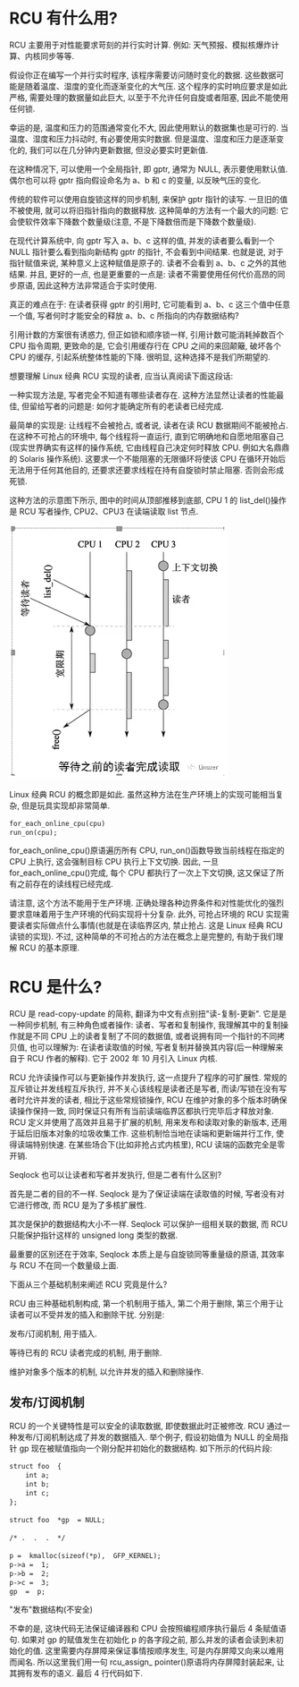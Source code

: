 
# RCU 有什么用?

RCU 主要用于对性能要求苛刻的并行实时计算. 例如: 天气预报、模拟核爆炸计算、内核同步等等. 

假设你正在编写一个并行实时程序, 该程序需要访问随时变化的数据. 这些数据可能是随着温度、湿度的变化而逐渐变化的大气压. 这个程序的实时响应要求是如此严格, 需要处理的数据量如此巨大, 以至于不允许任何自旋或者阻塞, 因此不能使用任何锁. 

幸运的是, 温度和压力的范围通常变化不大, 因此使用默认的数据集也是可行的. 当温度、湿度和压力抖动时, 有必要使用实时数据. 但是温度、湿度和压力是逐渐变化的, 我们可以在几分钟内更新数据, 但没必要实时更新值. 

在这种情况下, 可以使用一个全局指针, 即 gptr, 通常为 NULL, 表示要使用默认值. 偶尔也可以将 gptr 指向假设命名为 a、b 和 c 的变量, 以反映气压的变化. 

传统的软件可以使用自旋锁这样的同步机制, 来保护 gptr 指针的读写. 一旦旧的值不被使用, 就可以将旧指针指向的数据释放. 这种简单的方法有一个最大的问题: 它会使软件效率下降数个数量级(注意, 不是下降数倍而是下降数个数量级). 

在现代计算系统中, 向 gptr 写入 a、b、c 这样的值, 并发的读者要么看到一个 NULL 指针要么看到指向新结构 gptr 的指针, 不会看到中间结果. 也就是说, 对于指针赋值来说, 某种意义上这种赋值是原子的. 读者不会看到 a、b、c 之外的其他结果. 并且, 更好的一点, 也是更重要的一点是: 读者不需要使用任何代价高昂的同步原语, 因此这种方法非常适合于实时使用. 

真正的难点在于: 在读者获得 gptr 的引用时, 它可能看到 a、b、c 这三个值中任意一个值, 写者何时才能安全的释放 a、b、c 所指向的内存数据结构?

引用计数的方案很有诱惑力, 但正如锁和顺序锁一样, 引用计数可能消耗掉数百个 CPU 指令周期, 更致命的是, 它会引用缓存行在 CPU 之间的来回颠簸, 破坏各个 CPU 的缓存, 引起系统整体性能的下降. 很明显, 这种选择不是我们所期望的. 

想要理解 Linux 经典 RCU 实现的读者, 应当认真阅读下面这段话: 

一种实现方法是, 写者完全不知道有哪些读者存在. 这种方法显然让读者的性能最佳, 但留给写者的问题是: 如何才能确定所有的老读者已经完成. 

最简单的实现是: 让线程不会被抢占, 或者说, 读者在读 RCU 数据期间不能被抢占. 在这种不可抢占的环境中, 每个线程将一直运行, 直到它明确地和自愿地阻塞自己(现实世界确实有这样的操作系统, 它由线程自己决定何时释放 CPU. 例如大名鼎鼎的 Solaris 操作系统). 这要求一个不能阻塞的无限循环将使该 CPU 在循环开始后无法用于任何其他目的, 还要求还要求线程在持有自旋锁时禁止阻塞. 否则会形成死锁. 

这种方法的示意图下所示, 图中的时间从顶部推移到底部, CPU 1 的 list_del()操作是 RCU 写者操作, CPU2、CPU3 在读端读取 list 节点. 

![config](images/12.png)

Linux 经典 RCU 的概念即是如此. 虽然这种方法在生产环境上的实现可能相当复杂, 但是玩具实现却非常简单. 

```
for_each_online_cpu(cpu)
run_on(cpu);
```

for\_each\_online\_cpu()原语遍历所有 CPU, run\_on()函数导致当前线程在指定的 CPU 上执行, 这会强制目标 CPU 执行上下文切换. 因此, 一旦 for\_each\_online\_cpu()完成, 每个 CPU 都执行了一次上下文切换, 这又保证了所有之前存在的读线程已经完成. 

请注意, 这个方法不能用于生产环境. 正确处理各种边界条件和对性能优化的强烈要求意味着用于生产环境的代码实现将十分复杂. 此外, 可抢占环境的 RCU 实现需要读者实际做点什么事情(也就是在读临界区内, 禁止抢占. 这是 Linux 经典 RCU 读锁的实现). 不过, 这种简单的不可抢占的方法在概念上是完整的, 有助于我们理解 RCU 的基本原理. 

# RCU 是什么?

RCU 是 read-copy-update 的简称, 翻译为中文有点别扭"读-复制-更新". 它是是一种同步机制, 有三种角色或者操作: 读者、写者和复制操作, 我理解其中的复制操作就是不同 CPU 上的读者复制了不同的数据值, 或者说拥有同一个指针的不同拷贝值, 也可以理解为: 在读者读取值的时候, 写者复制并替换其内容(后一种理解来自于 RCU 作者的解释). 它于 2002 年 10 月引入 Linux 内核. 

RCU 允许读操作可以与更新操作并发执行, 这一点提升了程序的可扩展性. 常规的互斥锁让并发线程互斥执行, 并不关心该线程是读者还是写者, 而读/写锁在没有写者时允许并发的读者, 相比于这些常规锁操作, RCU 在维护对象的多个版本时确保读操作保持一致, 同时保证只有所有当前读端临界区都执行完毕后才释放对象. RCU 定义并使用了高效并且易于扩展的机制, 用来发布和读取对象的新版本, 还用于延后旧版本对象的垃圾收集工作. 这些机制恰当地在读端和更新端并行工作, 使得读端特别快速. 在某些场合下(比如非抢占式内核里), RCU 读端的函数完全是零开销. 

Seqlock 也可以让读者和写者并发执行, 但是二者有什么区别?

首先是二者的目的不一样. Seqlock 是为了保证读端在读取值的时候, 写者没有对它进行修改, 而 RCU 是为了多核扩展性. 

其次是保护的数据结构大小不一样. Seqlock 可以保护一组相关联的数据, 而 RCU 只能保护指针这样的 unsigned long 类型的数据. 

最重要的区别还在于效率, Seqlock 本质上是与自旋锁同等重量级的原语, 其效率与 RCU 不在同一个数量级上面. 

下面从三个基础机制来阐述 RCU 究竟是什么?

RCU 由三种基础机制构成, 第一个机制用于插入, 第二个用于删除, 第三个用于让读者可以不受并发的插入和删除干扰. 分别是: 

发布/订阅机制, 用于插入. 

等待已有的 RCU 读者完成的机制, 用于删除. 

维护对象多个版本的机制, 以允许并发的插入和删除操作. 

## 发布/订阅机制

RCU 的一个关键特性是可以安全的读取数据, 即使数据此时正被修改. RCU 通过一种发布/订阅机制达成了并发的数据插入. 举个例子, 假设初始值为 NULL 的全局指针 gp 现在被赋值指向一个刚分配并初始化的数据结构. 如下所示的代码片段: 

```
struct foo  {
    int a;
    int b;
    int c;
};
 
struct foo  *gp  = NULL;
 
/* .  .  .  */  
 
p =  kmalloc(sizeof(*p),  GFP_KERNEL);
p->a =  1;  
p->b =  2;  
p->c =  3;  
gp  =  p;
```

"发布"数据结构(不安全)

不幸的是, 这块代码无法保证编译器和 CPU 会按照编程顺序执行最后 4 条赋值语句. 如果对 gp 的赋值发生在初始化 p 的各字段之前, 那么并发的读者会读到未初始化的值. 这里需要内存屏障来保证事情按顺序发生, 可是内存屏障又向来以难用而闻名. 所以这里我们用一句 rcu\_assign\_ pointer()原语将内存屏障封装起来, 让其拥有发布的语义. 最后 4 行代码如下. 

